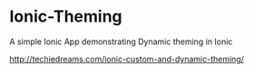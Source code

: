 # Ionic-Theming
A simple Ionic App demonstrating Dynamic theming in Ionic

http://techiedreams.com/ionic-custom-and-dynamic-theming/
